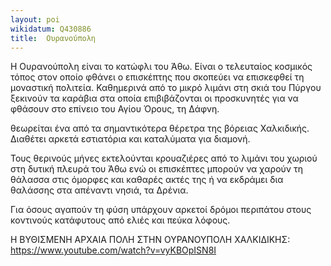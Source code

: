 ```yaml
---
layout: poi
wikidatum: Q430886
title:  Ουρανούπολη
---
```


H Ουρανούπολη είναι το κατώφλι του Άθω. Είναι ο τελευταίος κοσμικός τόπος στον οποίο φθάνει ο επισκέπτης που σκοπεύει να επισκεφθεί τη μοναστική πολιτεία. Καθημερινά από το μικρό λιμάνι στη σκιά του Πύργου ξεκινούν τα καράβια στα οποία επιβιβάζονται οι προσκυνητές για να φθάσουν στο επίνειο του Αγίου Όρους, τη Δάφνη.

θεωρείται ένα από τα σημαντικότερα θέρετρα της βόρειας Χαλκιδικής. Διαθέτει αρκετά εστιατόρια και καταλύματα για διαμονή.

Τους θερινούς μήνες εκτελούνται κρουαζιέρες από το λιμάνι του χωριού στη δυτική πλευρά του Άθω ενώ οι επισκέπτες μπορούν να χαρούν τη θάλασσα στις όμορφες και καθαρές ακτές της ή να εκδράμει δια θαλάσσης στα απέναντι νησιά, τα Δρένια.

Για όσους αγαπούν τη φύση υπάρχουν αρκετοί δρόμοι περιπάτου στους κοντινούς κατάφυτους από ελιές και πεύκα λόφους.

Η ΒΥΘΙΣΜΕΝΗ ΑΡΧΑΙΑ ΠΟΛΗ ΣΤΗΝ ΟΥΡΑΝΟΥΠΟΛΗ ΧΑΛΚΙΔΙΚΗΣ:
https://www.youtube.com/watch?v=vyKBOpISN8I


